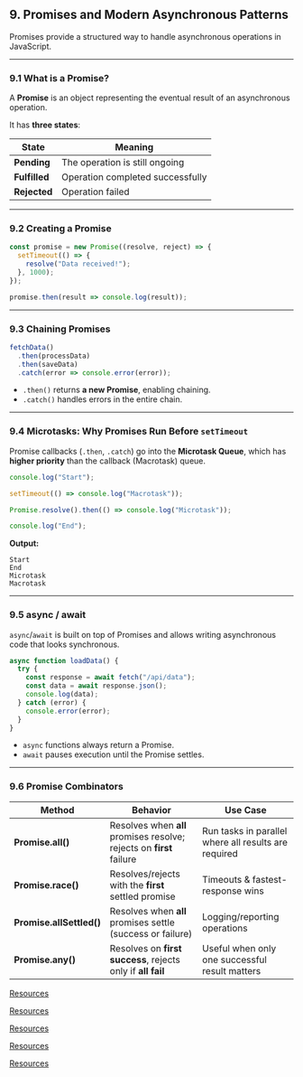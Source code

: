 ## 9. Promises and Modern Asynchronous Patterns

Promises provide a structured way to handle asynchronous operations in JavaScript.

---

### 9.1 What is a Promise?

A **Promise** is an object representing the eventual result of an asynchronous operation.

It has **three states**:

| State         | Meaning                          |
| ------------- | -------------------------------- |
| **Pending**   | The operation is still ongoing   |
| **Fulfilled** | Operation completed successfully |
| **Rejected**  | Operation failed                 |

---

### 9.2 Creating a Promise

```js
const promise = new Promise((resolve, reject) => {
  setTimeout(() => {
    resolve("Data received!");
  }, 1000);
});

promise.then(result => console.log(result));
```

---

### 9.3 Chaining Promises

```js
fetchData()
  .then(processData)
  .then(saveData)
  .catch(error => console.error(error));
```

* `.then()` returns **a new Promise**, enabling chaining.
* `.catch()` handles errors in the entire chain.

---

### 9.4 Microtasks: Why Promises Run Before `setTimeout`

Promise callbacks (`.then`, `.catch`) go into the **Microtask Queue**, which has **higher priority** than the callback (Macrotask) queue.

```js
console.log("Start");

setTimeout(() => console.log("Macrotask"));

Promise.resolve().then(() => console.log("Microtask"));

console.log("End");
```

**Output:**

```
Start
End
Microtask
Macrotask
```

---

### 9.5 async / await

`async`/`await` is built on top of Promises and allows writing asynchronous code that looks synchronous.

```js
async function loadData() {
  try {
    const response = await fetch("/api/data");
    const data = await response.json();
    console.log(data);
  } catch (error) {
    console.error(error);
  }
}
```

* `async` functions always return a Promise.
* `await` pauses execution until the Promise settles.

---

### 9.6 Promise Combinators

| Method                   | Behavior                                                             | Use Case                                             |
| ------------------------ | -------------------------------------------------------------------- | ---------------------------------------------------- |
| **Promise.all()**        | Resolves when **all** promises resolve; rejects on **first** failure | Run tasks in parallel where all results are required |
| **Promise.race()**       | Resolves/rejects with the **first** settled promise                  | Timeouts & fastest-response wins                     |
| **Promise.allSettled()** | Resolves when **all** promises settle (success or failure)           | Logging/reporting operations                         |
| **Promise.any()**        | Resolves on **first success**, rejects only if **all fail**          | Useful when only one successful result matters       |




[Resources](https://javascript.info/promise-chaining)

[Resources](https://medium.com/@lydiahallie/javascript-visualized-promises-async-await-a3f1aad8a943)

[Resources](https://www.freecodecamp.org/news/web-page-rendering-on-the-browser-different-methods/)


[Resources](https://bittukumar-web.medium.com/promise-and-its-methods-all-race-any-allsettled-0dc677b5aee1)

[Resources](https://dev.to/alexmercedcoder/understanding-javascript-promises-in-depth-5ga9)


